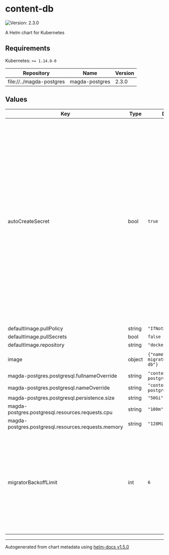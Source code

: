 # content-db

![Version: 2.3.0](https://img.shields.io/badge/Version-2.3.0-informational?style=flat-square)

A Helm chart for Kubernetes

## Requirements

Kubernetes: `>= 1.14.0-0`

| Repository | Name | Version |
|------------|------|---------|
| file://../magda-postgres | magda-postgres | 2.3.0 |

## Values

| Key | Type | Default | Description |
|-----|------|---------|-------------|
| autoCreateSecret | bool | `true` | whether auto-create secret for client account password. After the migrator runs properly, a non-superuser DB account (named `client`) will be created. Its password will loaded from secret `{{ .Chart.Name }}-password` (e.g. `authorization-db-passwor`) & key: `password`. Set this option to `true` will make helm auto-create the secret with random password, ONLY when the secret not exists. |
| defaultImage.pullPolicy | string | `"IfNotPresent"` |  |
| defaultImage.pullSecrets | bool | `false` |  |
| defaultImage.repository | string | `"docker.io/data61"` |  |
| image | object | `{"name":"magda-migrator-content-db"}` | migrator docker image settings |
| magda-postgres.postgresql.fullnameOverride | string | `"content-db-postgresql"` |  |
| magda-postgres.postgresql.nameOverride | string | `"content-db-postgresql"` |  |
| magda-postgres.postgresql.persistence.size | string | `"50Gi"` |  |
| magda-postgres.postgresql.resources.requests.cpu | string | `"100m"` |  |
| magda-postgres.postgresql.resources.requests.memory | string | `"128Mi"` |  |
| migratorBackoffLimit | int | `6` | No. of retries before the migrator job is considered as failed. Failed Pods associated with the Job are recreated by the Job controller with an exponential back-off delay (10s, 20s, 40s ...) capped at six minutes. |

----------------------------------------------
Autogenerated from chart metadata using [helm-docs v1.5.0](https://github.com/norwoodj/helm-docs/releases/v1.5.0)
